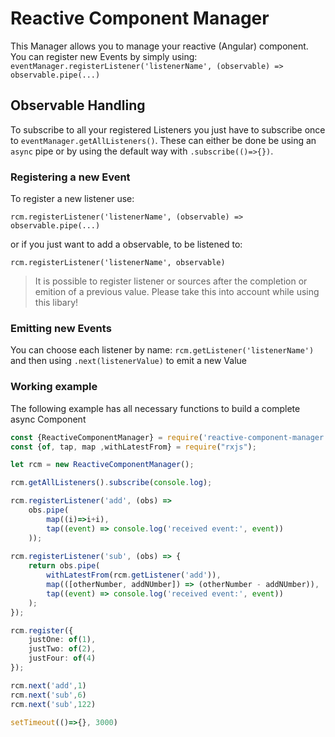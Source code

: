 # Reactive Component Manager
This Manager allows you to manage your reactive (Angular) component. You can register new Events by simply using:
`eventManager.registerListener('listenerName', (observable) => observable.pipe(...)`

## Observable Handling
To subscribe to all your registered Listeners you just have to subscribe once to `eventManager.getAllListeners()`. These can either be done be using an `async` pipe or by using the default way with `.subscribe(()=>{})`.

### Registering a new Event
To register a new listener use:

`rcm.registerListener('listenerName', (observable) => observable.pipe(...)`

or if you just want to add a observable, to be listened to:

`rcm.registerListener('listenerName', observable)`
> It is possible to register listener or sources after the completion or emition of a previous value. Please take this into account while using this libary!

### Emitting new Events
You can choose each listener by name:
`rcm.getListener('listenerName')`
and then using 
`.next(listenerValue)` 
to emit a new Value

### Working example

The following example has all necessary functions to build a complete async Component

``` typescript
const {ReactiveComponentManager} = require('reactive-component-manager');
const {of, tap, map ,withLatestFrom} = require("rxjs");

let rcm = new ReactiveComponentManager();

rcm.getAllListeners().subscribe(console.log);

rcm.registerListener('add', (obs) =>
	obs.pipe(
		map((i)=>i+i),
		tap((event) => console.log('received event:', event))
	));
	
rcm.registerListener('sub', (obs) => {
	return obs.pipe(
		withLatestFrom(rcm.getListener('add')),
		map(([otherNumber, addNUmber]) => (otherNumber - addNUmber)),
		tap((event) => console.log('received event:', event))
	);
});

rcm.register({
	justOne: of(1),
	justTwo: of(2),
	justFour: of(4)
});

rcm.next('add',1)
rcm.next('sub',6)
rcm.next('sub',122)

setTimeout(()=>{}, 3000)
```